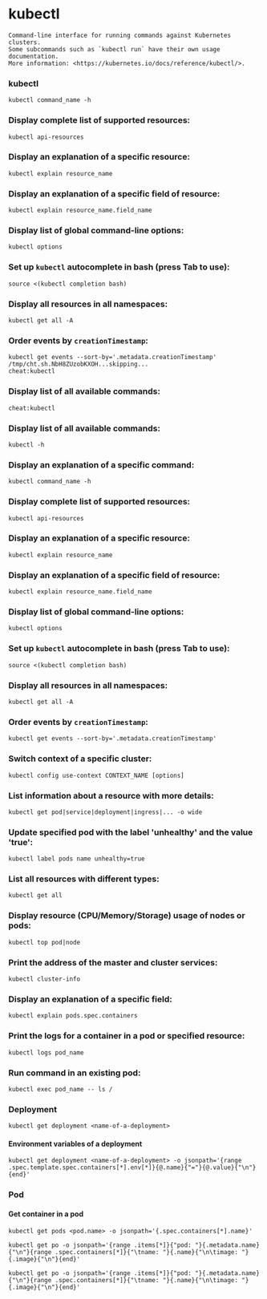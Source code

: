 # kubectl

    Command-line interface for running commands against Kubernetes clusters.
    Some subcommands such as `kubectl run` have their own usage documentation.
    More information: <https://kubernetes.io/docs/reference/kubectl/>.

### kubectl

    kubectl command_name -h

### Display complete list of supported resources:

    kubectl api-resources

### Display an explanation of a specific resource:

    kubectl explain resource_name

### Display an explanation of a specific field of resource:

    kubectl explain resource_name.field_name

### Display list of global command-line options:

    kubectl options

### Set up `kubectl` autocomplete in bash (press Tab to use):

    source <(kubectl completion bash)

### Display all resources in all namespaces:

    kubectl get all -A

### Order events by `creationTimestamp`:

    kubectl get events --sort-by='.metadata.creationTimestamp'
    /tmp/cht.sh.NbH8ZUzobKXOH...skipping...
    cheat:kubectl

### Display list of all available commands:

    cheat:kubectl

### Display list of all available commands:

    kubectl -h

### Display an explanation of a specific command:

    kubectl command_name -h

### Display complete list of supported resources:

    kubectl api-resources

### Display an explanation of a specific resource:

    kubectl explain resource_name

### Display an explanation of a specific field of resource:

    kubectl explain resource_name.field_name

### Display list of global command-line options:

    kubectl options

### Set up `kubectl` autocomplete in bash (press Tab to use):

    source <(kubectl completion bash)

### Display all resources in all namespaces:

    kubectl get all -A

### Order events by `creationTimestamp`:

    kubectl get events --sort-by='.metadata.creationTimestamp'

### Switch context of a specific cluster:

    kubectl config use-context CONTEXT_NAME [options]

### List information about a resource with more details:

    kubectl get pod|service|deployment|ingress|... -o wide

### Update specified pod with the label 'unhealthy' and the value 'true':

    kubectl label pods name unhealthy=true

### List all resources with different types:

    kubectl get all

### Display resource (CPU/Memory/Storage) usage of nodes or pods:

    kubectl top pod|node

### Print the address of the master and cluster services:

    kubectl cluster-info

### Display an explanation of a specific field:

    kubectl explain pods.spec.containers

### Print the logs for a container in a pod or specified resource:

    kubectl logs pod_name

### Run command in an existing pod:

    kubectl exec pod_name -- ls /

### Deployment

    kubectl get deployment <name-of-a-deployment>

#### Environment variables of a deployment

    kubectl get deployment <name-of-a-deployment> -o jsonpath='{range .spec.template.spec.containers[*].env[*]}{@.name}{"="}{@.value}{"\n"}{end}'

### Pod

#### Get container in a pod

    kubectl get pods <pod.name> -o jsonpath='{.spec.containers[*].name}'

    kubectl get po -o jsonpath='{range .items[*]}{"pod: "}{.metadata.name}{"\n"}{range .spec.containers[*]}{"\tname: "}{.name}{"\n\timage: "}{.image}{"\n"}{end}'
    
    kubectl get po -o jsonpath='{range .items[*]}{"pod: "}{.metadata.name}{"\n"}{range .spec.containers[*]}{"\tname: "}{.name}{"\n\timage: "}{.image}{"\n"}{end}'

